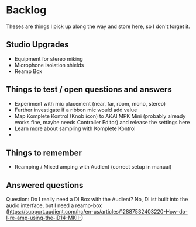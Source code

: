 # Backlog

Theses are things I pick up along the way and store here, so I don't forget it.

## Studio Upgrades

* Equipment for stereo miking
* Microphone isolation shields
* Reamp Box


## Things to test / open questions and answers

* Experiment with mic placement (near, far, room, mono, stereo)
* Further investigate if a ribbon mic would add value
* Map Komplete Kontrol (Knob icon) to AKAI MPK Mini (probably already works fine, maybe needs Controller Editor) and release the settings here
* Learn more about sampling with Komplete Kontrol
* 

## Things to remember

* Reamping / Mixed amping with Audient (correct setup in manual)


## Answered questions

Question: Do I really need a DI Box with the Audient? 
No, DI ist built into the audio interface, but I need a reamp-box (https://support.audient.com/hc/en-us/articles/12887532403220-How-do-I-re-amp-using-the-iD14-MKII-)